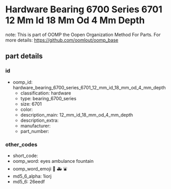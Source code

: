 # Hardware Bearing 6700 Series 6701 12 Mm Id 18 Mm Od 4 Mm Depth  

note: This is part of OOMP the Oopen Organization Method For Parts. For more details: https://github.com/oomlout/oomp_base

##  part details





### id
* oomp_id: hardware_bearing_6700_series_6701_12_mm_id_18_mm_od_4_mm_depth
  * classification: hardware
  * type: bearing_6700_series
  * size: 6701
  * color: 
  * description_main: 12_mm_id_18_mm_od_4_mm_depth
  * description_extra: 
  * manufacturer: 
  * part_number: 

### other_codes
* short_code: 
* oomp_word: eyes ambulance fountain
* oomp_word_emoji :eyes: :ambulance: :fountain:
* md5_6_alpha: 1iorj
* md5_6: 26eedf